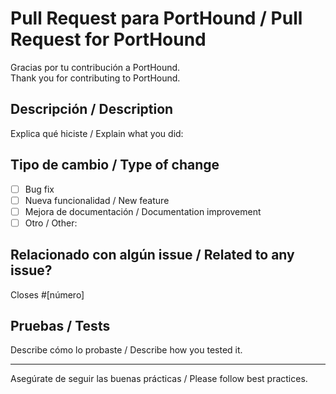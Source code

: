 # Pull Request para PortHound / Pull Request for PortHound

Gracias por tu contribución a PortHound.  
Thank you for contributing to PortHound.

## Descripción / Description

Explica qué hiciste / Explain what you did:

## Tipo de cambio / Type of change

- [ ] Bug fix
- [ ] Nueva funcionalidad / New feature
- [ ] Mejora de documentación / Documentation improvement
- [ ] Otro / Other:

## Relacionado con algún issue / Related to any issue?

Closes #[número]

## Pruebas / Tests

Describe cómo lo probaste / Describe how you tested it.

---

Asegúrate de seguir las buenas prácticas / Please follow best practices.

